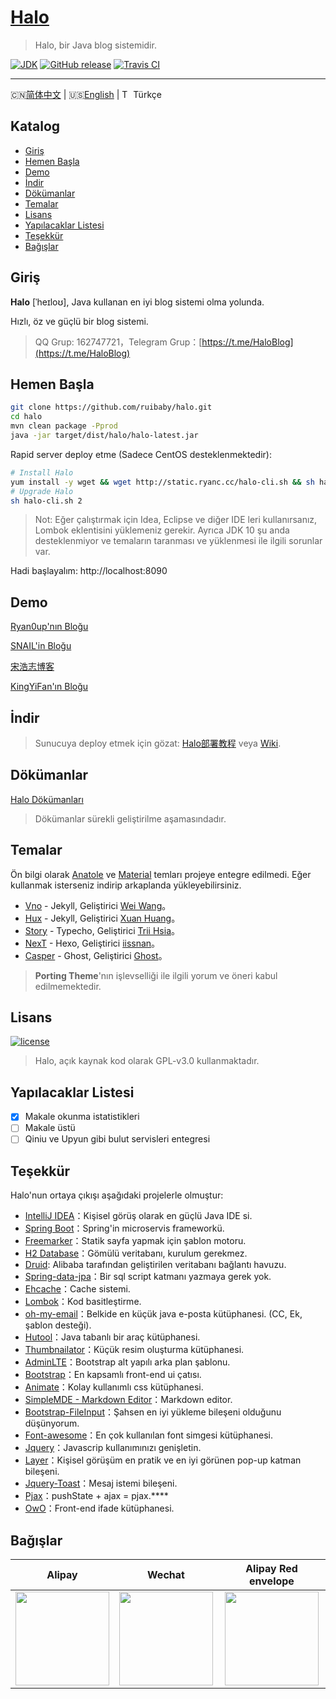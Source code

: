 <h1>
    <a href="#" target="_blank">Halo</a>
</h1>

> Halo, bir Java blog sistemidir.

[![JDK](https://img.shields.io/badge/JDK-1.8-yellow.svg)](#)
[![GitHub release](https://img.shields.io/github/release/ruibaby/halo.svg)](https://github.com/ruibaby/halo/releases)
[![Travis CI](https://img.shields.io/travis/ruibaby/halo.svg)](https://travis-ci.org/ruibaby/halo)

------------------------------
🇨🇳[简体中文](./README.md) | 🇺🇸[English](./README-en-US.md) | <img src="https://lipis.github.io/flag-icon-css/flags/4x3/tr.svg" alt="Turkish" height="14"/> Türkçe

## Katalog

- [Giriş](#giris)
- [Hemen Başla](#hemen-başla)
- [Demo](#demo)
- [İndir](#İndir)
- [Dökümanlar](#dökümanlar)
- [Temalar](#temalar)
- [Lisans](#lisans)
- [Yapılacaklar Listesi](#yapılacaklar-listesi)
- [Teşekkür](#teşekkür)
- [Bağışlar](#bağışlar)

## Giriş

**Halo** [ˈheɪloʊ], Java kullanan en iyi blog sistemi olma yolunda.

Hızlı, öz ve güçlü bir blog sistemi.

> QQ Grup: 162747721，Telegram Grup：[https://t.me/HaloBlog](https://t.me/HaloBlog)

## Hemen Başla

```bash
git clone https://github.com/ruibaby/halo.git
cd halo
mvn clean package -Pprod
java -jar target/dist/halo/halo-latest.jar
```

Rapid server deploy etme (Sadece CentOS desteklenmektedir):
```bash
# Install Halo
yum install -y wget && wget http://static.ryanc.cc/halo-cli.sh && sh halo-cli.sh 1
# Upgrade Halo
sh halo-cli.sh 2
```

> Not: Eğer çalıştırmak için Idea, Eclipse ve diğer IDE leri kullanırsanız, Lombok eklentisini yüklemeniz gerekir. Ayrıca JDK 10 şu anda desteklenmiyor ve temaların taranması ve yüklenmesi ile ilgili sorunlar var.


Hadi başlayalım: http://localhost:8090

## Demo

[Ryan0up'nın Bloğu](https://ryanc.cc)

[SNAIL'in Bloğu](https://slogc.cc)

[宋浩志博客](http://songhaozhi.com)

[KingYiFan'ın Bloğu](https://blog.cnbuilder.cn)

## İndir

> Sunucuya deploy etmek için gözat: [Halo部署教程](https://halo-doc.ryanc.cc/installation/) veya [Wiki](https://github.com/ruibaby/halo/wiki).

## Dökümanlar

[Halo Dökümanları](https://halo-doc.ryanc.cc)

> Dökümanlar sürekli geliştirilme aşamasındadır.

## Temalar

Ön bilgi olarak [Anatole](https://github.com/hi-caicai/farbox-theme-Anatole) ve [Material](https://github.com/viosey/hexo-theme-material) temları projeye entegre edilmedi. Eğer kullanmak isterseniz indirip arkaplanda yükleyebilirsiniz.
- [Vno](https://github.com/ruibaby/vno-halo) - Jekyll, Geliştirici [Wei Wang](https://onevcat.com/)。
- [Hux](https://github.com/ruibaby/hux-halo) - Jekyll, Geliştirici [Xuan Huang](https://huangxuan.me/)。
- [Story](https://github.com/ruibaby/story-halo) - Typecho, Geliştirici [Trii Hsia](https://yumoe.com/)。
- [NexT](https://github.com/ruibaby/next-halo) - Hexo, Geliştirici [iissnan](https://notes.iissnan.com/)。
- [Casper](https://github.com/ruibaby/casper-halo) - Ghost, Geliştirici [Ghost](https://github.com/TryGhost)。

> **Porting Theme**'nın işlevselliği ile ilgili yorum ve öneri kabul edilmemektedir.

## Lisans

[![license](https://img.shields.io/github/license/ruibaby/halo.svg)](https://github.com/ruibaby/halo/blob/master/LICENSE)

> Halo, açık kaynak kod olarak GPL-v3.0 kullanmaktadır.

## Yapılacaklar Listesi

- [x] Makale okunma istatistikleri
- [ ] Makale üstü
- [ ] Qiniu ve Upyun gibi bulut servisleri entegresi

## Teşekkür

Halo'nun ortaya çıkışı aşağıdaki projelerle olmuştur:

- [IntelliJ IDEA](https://www.jetbrains.com/idea/)：Kişisel görüş olarak en güçlü Java IDE si.
- [Spring Boot](https://github.com/spring-projects/spring-boot)：Spring'in microservis frameworkü.
- [Freemarker](https://freemarker.apache.org/)：Statik sayfa yapmak için şablon motoru.
- [H2 Database](https://github.com/h2database/h2database)：Gömülü veritabanı, kurulum gerekmez.
- [Druid](https://github.com/alibaba/druid): Alibaba tarafından geliştirilen veritabanı bağlantı havuzu.
- [Spring-data-jpa](https://github.com/spring-projects/spring-data-jpa.git)：Bir sql script katmanı yazmaya gerek yok.
- [Ehcache](http://www.ehcache.org/)：Cache sistemi.
- [Lombok](https://www.projectlombok.org/)：Kod basitleştirme.
- [oh-my-email](https://github.com/biezhi/oh-my-email)：Belkide en küçük java e-posta kütüphanesi. (CC, Ek, şablon desteği).
- [Hutool](https://github.com/looly/hutool)：Java tabanlı bir araç kütüphanesi.
- [Thumbnailator](https://github.com/coobird/thumbnailator)：Küçük resim oluşturma kütüphanesi.
- [AdminLTE](https://github.com/almasaeed2010/AdminLTE)：Bootstrap alt yapılı arka plan şablonu.
- [Bootstrap](https://github.com/twbs/bootstrap.git)：En kapsamlı front-end ui çatısı.
- [Animate](https://github.com/daneden/animate.css.git)：Kolay kullanımlı css kütüphanesi.
- [SimpleMDE - Markdown Editor](https://github.com/sparksuite/simplemde-markdown-editor)：Markdown editor.
- [Bootstrap-FileInput](https://github.com/kartik-v/bootstrap-fileinput.git)：Şahsen en iyi yükleme bileşeni olduğunu düşünyorum.
- [Font-awesome](https://github.com/FortAwesome/Font-Awesome.git)：En çok kullanılan font simgesi kütüphanesi.
- [Jquery](https://github.com/jquery/jquery.git)：Javascrip kullanımınızı genişletin.
- [Layer](https://github.com/sentsin/layer.git)：Kişisel görüşüm en pratik ve en iyi görünen pop-up katman bileşeni.
- [Jquery-Toast](https://github.com/kamranahmedse/jquery-toast-plugin)：Mesaj istemi bileşeni.
- [Pjax](https://github.com/defunkt/jquery-pjax.git)：pushState + ajax = pjax.****
- [OwO](https://github.com/DIYgod/OwO)：Front-end ifade kütüphanesi.

## Bağışlar

| Alipay  | Wechat  | Alipay Red envelope  |
| :------------: | :------------: | :------------: |
| <img src="https://cdn.ryanc.cc/img/github/donate/alipay.png" width="150"/>  | <img src="https://cdn.ryanc.cc/img/github/donate/wechat.png" width="150" />  | <img src="https://cdn.ryanc.cc/img/github/donate/hongbao.png" width="150" />  |


